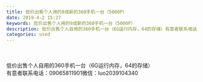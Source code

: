 ```yaml
---
title: 低价出售个人用的9成新的360手机一台（5000P）
date: 2019-4-2 15:27
keywords: 低价出售个人用的9成新的360手机一台（5000P）
description: 低价出售个人自用的360手机一台（6G运行内存，64的存储）有意者联系电话：09065811901微信：luo2039104340
categories: used
---
```

<td class="t_f" id="postmessage_3375182">

<br/>
<br/>
低价出售个人自用的360手机一台（6G运行内存，64的存储）<br/>
有意者联系电话：09065811901微信：luo2039104340<br/>
</td>
